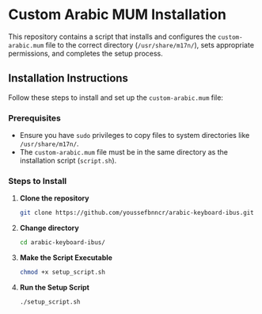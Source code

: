 # Custom Arabic MUM Installation

This repository contains a script that installs and configures the `custom-arabic.mum` file to the correct directory (`/usr/share/m17n/`), sets appropriate permissions, and completes the setup process.

## Installation Instructions

Follow these steps to install and set up the `custom-arabic.mum` file:

### Prerequisites

- Ensure you have `sudo` privileges to copy files to system directories like `/usr/share/m17n/`.
- The `custom-arabic.mum` file must be in the same directory as the installation script (`script.sh`).

### Steps to Install

1. **Clone the repository**
   ```bash
   git clone https://github.com/youssefbnncr/arabic-keyboard-ibus.git

2. **Change directory**
   ```bash
   cd arabic-keyboard-ibus/

3. **Make the Script Executable**
   ```bash
   chmod +x setup_script.sh

4. **Run the Setup Script**
   ```bash
   ./setup_script.sh
